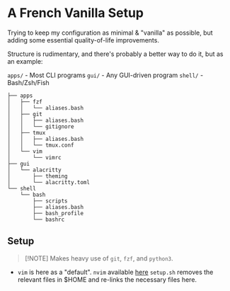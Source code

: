 # A French Vanilla Setup

Trying to keep my configuration as minimal & "vanilla" as possible, but adding some essential quality-of-life improvements.

Structure is rudimentary, and there's probably a better way to do it, but as an example:

`apps/` - Most CLI programs
`gui/` - Any GUI-driven program
`shell/` - Bash/Zsh/Fish

```
├── apps
│   ├── fzf
│   │   └── aliases.bash
│   ├── git
│   │   ├── aliases.bash
│   │   └── gitignore
│   ├── tmux
│   │   ├── aliases.bash
│   │   └── tmux.conf
│   └── vim
│       └── vimrc
├── gui
│   └── alacritty
│       ├── theming
│       └── alacritty.toml
└── shell
    └── bash
        ├── scripts
        ├── aliases.bash
        ├── bash_profile
        └── bashrc
```

## Setup

> [!NOTE] Makes heavy use of `git`, `fzf`, and `python3`.

- `vim` is here as a "default". `nvim` available [here](https://gitlab.com/lazylab/lazyvim-config.git)
  `setup.sh` removes the relevant files in $HOME and re-links the necessary files here.
